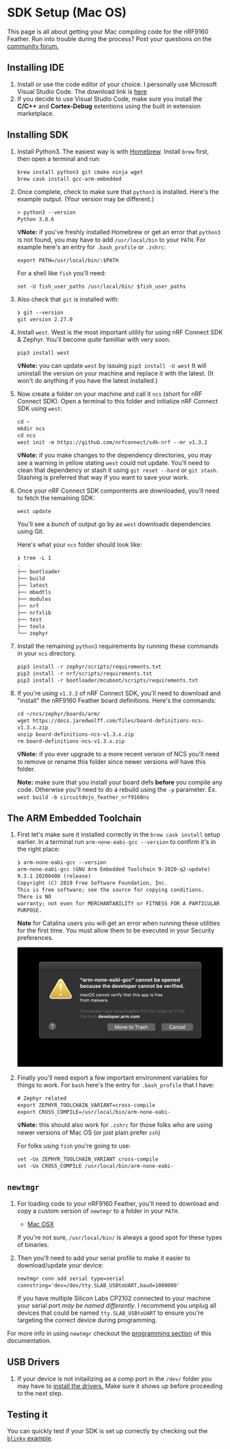 # SDK Setup (Mac OS)

This page is all about getting your Mac compiling code for the nRF9160 Feather. Run into trouble during the process? Post your questions on the [community forum.](https://community.jaredwolff.com)

## Installing IDE
1. Install or use the code editor of your choice. I personally use Microsoft Visual Studio Code. The download link is [here](https://code.visualstudio.com/docs/?dv=osx)
1. If you decide to use Visual Studio Code, make sure you install the **C/C++** and **Cortex-Debug** extentions using the built in extension marketplace.

## Installing SDK
1. Install Python3. The easiest way is with [Homebrew](https://brew.sh). Install `brew` first, then open a terminal and run:
    ```
    brew install python3 git cmake ninja wget
    brew cask install gcc-arm-embedded
    ```
1. Once complete, check to make sure that `python3` is installed. Here's the example output. (Your version may be different.)
   ```
   > python3 --version
   Python 3.8.6
   ```
    **💡Note:** if you've freshly installed Homebrew or get an error that `python3` is not found, you may have to add `/usr/local/bin` to your `PATH`. For example here's an entry for `.bash_profile` or `.zshrc`:
    ```
    export PATH=/usr/local/bin/:$PATH
    ```
    For a shell like `fish` you'll need:
    ```
    set -U fish_user_paths /usr/local/bin/ $fish_user_paths
    ```
1. Also check that `git` is installed with:
   ```
   ❯ git --version
   git version 2.27.0
   ```
1. Install `west`. West is the most important utility for using nRF Connect SDK & Zephyr. You'll become *quite* familliar with very soon.
   ```
   pip3 install west
   ```
   **💡Note:** you can update `west` by issuing `pip3 install -U west` It will uninstall the version on your machine and replace it with the latest. (It won't do anything if you have the latest installed.)
1. Now create a folder on your machine and call it `ncs` (short for nRF Connect SDK). Open a terminal to this folder and initialize nRF Connect SDK using `west`:
   ```
   cd ~
   mkdir ncs
   cd ncs
   west init -m https://github.com/nrfconnect/sdk-nrf --mr v1.3.2
   ```

    **💡Note:** if you make changes to the dependency directories, you may see a warning in yellow stating `west` could not update. You'll need to clean that dependency or stash it using `git reset --hard` or `git stash`. Stashing is preferred that way if you want to save your work.
1. Once your nRF Connect SDK compontents are downloaded, you'll need to fetch the remaining SDK:
   ```
   west update
   ```
   You'll see a *bunch* of output go by as `west` downloads dependencies using Git.

   Here's what your `ncs` folder should look like:
   ```
   ❯ tree -L 1
   .
   ├── bootloader
   ├── build
   ├── latest
   ├── mbedtls
   ├── modules
   ├── nrf
   ├── nrfxlib
   ├── test
   ├── tools
   └── zephyr
   ```
1. Install the remaining `python3` requirements by running these commands in your `ncs` directory.
   ```
   pip3 install -r zephyr/scripts/requirements.txt
   pip3 install -r nrf/scripts/requirements.txt
   pip3 install -r bootloader/mcuboot/scripts/requirements.txt
   ```
1. If you're using `v1.3.2` of nRF Connect SDK, you'll need to download and "install" the nRF9160 Feather board definitions. Here's the commands:

    ```
    cd ~/ncs/zephyr/boards/arm/
    wget https://docs.jaredwolff.com/files/board-definitions-ncs-v1.3.x.zip
    unzip board-definitions-ncs-v1.3.x.zip
    rm board-definitions-ncs-v1.3.x.zip
    ```

    **💡Note:** if you ever upgrade to a more recent version of NCS you'll need to remove or rename this folder since newer versions *will* have this folder.

    **Note:** make sure that you install your board defs **before** you compile any code. Otherwise you'll need to do a rebuild using the `-p` parameter. Ex. `west build -b circuitdojo_feather_nrf9160ns`

## The ARM Embedded Toolchain

1. First let's make sure it installed correctly in the `brew cask install` setup earlier. In a terminal run `arm-none-eabi-gcc --version` to confirm it's in the right place:
   ```
   ❯ arm-none-eabi-gcc --version
   arm-none-eabi-gcc (GNU Arm Embedded Toolchain 9-2020-q2-update) 9.3.1 20200408 (release)
   Copyright (C) 2019 Free Software Foundation, Inc.
   This is free software; see the source for copying conditions.  There is NO
   warranty; not even for MERCHANTABILITY or FITNESS FOR A PARTICULAR PURPOSE.
   ```

   **Note** for Catalina users you will get an error when running these utilities for the first time. You must allow them to be executed in your Security preferences.

   ![Error running ARM Toolchain](img/sdk-setup-mac/cannot-be-opened.jpeg)

1. Finally you'll need export a few important environment variables for things to work. For `bash` here's the entry for `.bash_profile` that I have:
   ```
   # Zephyr related
   export ZEPHYR_TOOLCHAIN_VARIANT=cross-compile
   export CROSS_COMPILE=/usr/local/bin/arm-none-eabi-
   ```

   **💡Note:** this should also work for `.zshrc` for those folks who are using newer versions of Mac OS (or just plain prefer `zsh`)

   For folks using `fish` you're going to use:

   ```
   set -Ux ZEPHYR_TOOLCHAIN_VARIANT cross-compile
   set -Ux CROSS_COMPILE /usr/local/bin/arm-none-eabi-
   ```

## `newtmgr`

1. For loading code to your nRF9160 Feather, you'll need to download and copy a custom version of `newtmgr` to a folder in your `PATH`.
   - [Mac OSX](files/newtmgr/darwin/newtmgr.zip)

    If you're not sure, `/usr/local/bin/` is always a good spot for these types of binaries.
1. Then you'll need to add your serial profile to make it easier to download/update your device:
   ```
   newtmgr conn add serial type=serial connstring='dev=/dev/tty.SLAB_USBtoUART,baud=1000000'
   ```
   If you have multiple Silicon Labs CP2102 connected to your machine your serial port *may be named differently*. I recommend you unplug all devices that could be named `tty.SLAB_USBtoUART` to ensure you're targeting the correct device during programming.

For more info in using `newtmgr` checkout the [programming section](nrf9160-programming-and-debugging.md#booloader-use) of this documentation.

## USB Drivers

1. If your device is not initailizing as a comp port in the `/dev/` folder you may have to [install the drivers.](https://www.silabs.com/products/development-tools/software/usb-to-uart-bridge-vcp-drivers) Make sure it shows up before proceeding to the next step.

## Testing it

You can quickly test if your SDK is set up correctly by checking out the [`blinky` example](nrf9160-blinky-sample.md).